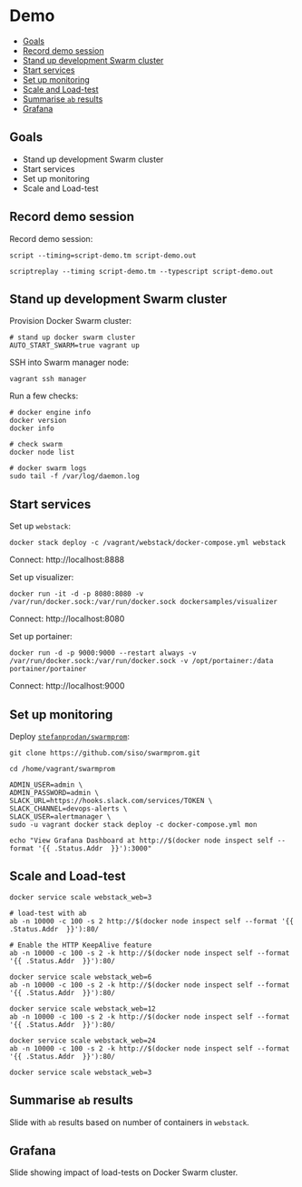 # Demo

<!-- TOC depthFrom:2 depthTo:6 withLinks:1 updateOnSave:1 orderedList:0 -->

- [Goals](#goals)
- [Record demo session](#record-demo-session)
- [Stand up development Swarm cluster](#stand-up-development-swarm-cluster)
- [Start services](#start-services)
- [Set up monitoring](#set-up-monitoring)
- [Scale and Load-test](#scale-and-load-test)
- [Summarise `ab` results](#summarise-ab-results)
- [Grafana](#grafana)

<!-- /TOC -->

## Goals

- Stand up development Swarm cluster
- Start services
- Set up monitoring
- Scale and Load-test

## Record demo session

Record demo session:

```
script --timing=script-demo.tm script-demo.out
```

```
scriptreplay --timing script-demo.tm --typescript script-demo.out
```

## Stand up development Swarm cluster

Provision Docker Swarm cluster:

```
# stand up docker swarm cluster
AUTO_START_SWARM=true vagrant up
```

SSH into Swarm manager node:

```
vagrant ssh manager
```

Run a few checks:

```
# docker engine info
docker version
docker info

# check swarm
docker node list

# docker swarm logs
sudo tail -f /var/log/daemon.log
```

## Start services

Set up `webstack`:

```
docker stack deploy -c /vagrant/webstack/docker-compose.yml webstack
```

Connect: http://localhost:8888

Set up visualizer:

```
docker run -it -d -p 8080:8080 -v /var/run/docker.sock:/var/run/docker.sock dockersamples/visualizer
```

Connect: http://localhost:8080

Set up portainer:

```
docker run -d -p 9000:9000 --restart always -v /var/run/docker.sock:/var/run/docker.sock -v /opt/portainer:/data portainer/portainer
```

Connect: http://localhost:9000

## Set up monitoring

Deploy [`stefanprodan/swarmprom`](https://github.com/stefanprodan/swarmprom):

```
git clone https://github.com/siso/swarmprom.git

cd /home/vagrant/swarmprom

ADMIN_USER=admin \
ADMIN_PASSWORD=admin \
SLACK_URL=https://hooks.slack.com/services/TOKEN \
SLACK_CHANNEL=devops-alerts \
SLACK_USER=alertmanager \
sudo -u vagrant docker stack deploy -c docker-compose.yml mon

echo "View Grafana Dashboard at http://$(docker node inspect self --format '{{ .Status.Addr  }}'):3000"
```

## Scale and Load-test

```
docker service scale webstack_web=3

# load-test with ab
ab -n 10000 -c 100 -s 2 http://$(docker node inspect self --format '{{ .Status.Addr  }}'):80/

# Enable the HTTP KeepAlive feature
ab -n 10000 -c 100 -s 2 -k http://$(docker node inspect self --format '{{ .Status.Addr  }}'):80/

docker service scale webstack_web=6
ab -n 10000 -c 100 -s 2 -k http://$(docker node inspect self --format '{{ .Status.Addr  }}'):80/

docker service scale webstack_web=12
ab -n 10000 -c 100 -s 2 -k http://$(docker node inspect self --format '{{ .Status.Addr  }}'):80/

docker service scale webstack_web=24
ab -n 10000 -c 100 -s 2 -k http://$(docker node inspect self --format '{{ .Status.Addr  }}'):80/

docker service scale webstack_web=3
```

## Summarise `ab` results

Slide with `ab` results based on number of containers in `webstack`.

## Grafana

Slide showing impact of load-tests on Docker Swarm cluster.
